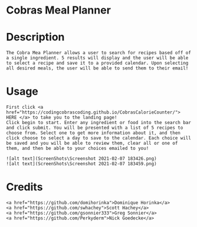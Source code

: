 # Cobras Meal Planner

# Description

    The Cobra Mea Planner allows a user to search for recipes based off of a single ingredient. 5 results will display and the user will be able to select a recipe and save it to a provided calendar. Upon selecting all desired meals, the user will be able to send them to their email!

# Usage

    First click <a href="https://codingcobrascoding.github.io/CobrasCalorieCounter/"> HERE </a> to take you to the landing page!
    Click begin to start. Enter any ingredient or food into the search bar and click submit. You will be presented with a list of 5 recipes to choose from. Select one to get more information about it, and then click choose to select a day to save to the calendar. Each choice will be saved and you will be able to review them, clear all or one of them, and then be able to your choices emailed to you!

    ![alt text](ScreenShots\Screenshot 2021-02-07 183426.png)
    ![alt text](ScreenShots\Screenshot 2021-02-07 183459.png)

# Credits

    <a href="https://github.com/domihorinka">Dominique Horinka</a>
    <a href="https://github.com/swhachey">Scott Hachey</a>
    <a href="https://github.com/gsonnier333">Greg Sonnier</a>
    <a href="https://github.com/Perkyderm">Nick Goedecke</a>
